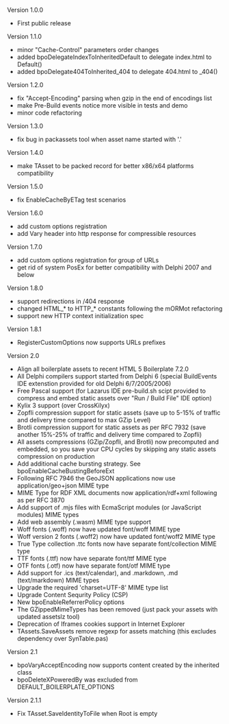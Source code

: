 Version 1.0.0
  - First public release

Version 1.1.0
  - minor "Cache-Control" parameters order changes
  - added bpoDelegateIndexToInheritedDefault to delegate index.html to Default()
  - added bpoDelegate404ToInherited_404 to delegate 404.html to _404()

Version 1.2.0
  - fix "Accept-Encoding" parsing when gzip in the end of encodings list
  - make Pre-Build events notice more visible in tests and demo
  - minor code refactoring

Version 1.3.0
  - fix bug in packassets tool when asset name started with '.'

Version 1.4.0
  - make TAsset to be packed record for better x86/x64 platforms compatibility

Version 1.5.0
 - fix EnableCacheByETag test scenarios

Version 1.6.0
 - add custom options registration
 - add Vary header into http response for compressible resources

Version 1.7.0
 - add custom options registration for group of URLs
 - get rid of system PosEx for better compatibility with Delphi 2007 and below

Version 1.8.0
 - support redirections in /404 response
 - changed HTML_* to HTTP_* constants following the mORMot refactoring
 - support new HTTP context initialization spec

Version 1.8.1
 - RegisterCustomOptions now supports URLs prefixes

Version 2.0
 - Align all boilerplate assets to recent HTML 5 Boilerplate 7.2.0
 - All Delphi compilers support started from Delphi 6
   (special BuildEvents IDE extenstion provided for old Delphi 6/7/2005/2006)
 - Free Pascal support
   (for Lazarus IDE pre-build.sh scipt provided to compress and embed static
   assets over "Run / Build File" IDE option)
 - Kylix 3 support (over CrossKilyx)
 - Zopfli compression support for static assets
   (save up to 5-15% of traffic and delivery time compared to max GZip Level)
 - Brotli compression support for static assets as per RFC 7932
   (save another 15%-25% of traffic and delivery time compared to Zopfli)
 - All assets compressions (GZip/Zopfli, and Brotli) now precomputed and
   embedded, so you save your CPU cycles by skipping any static assets
   compression on production
 - Add additional cache bursting strategy. See bpoEnableCacheBustingBeforeExt
 - Following RFC 7946 the GeoJSON applications now
   use application/geo+json MIME type
 - MIME Type for RDF XML documents now application/rdf+xml
   following as per RFC 3870
 - Add support of .mjs files with EcmaScript modules
   (or JavaScript modules) MIME types
 - Add web assembly (.wasm) MIME type support
 - Woff fonts (.woff) now have updated font/woff MIME type
 - Woff version 2 fonts (.woff2) now have updated font/woff2 MIME type
 - True Type collection .ttc fonts now have separate font/collection MIME type
 - TTF fonts (.ttf) now have separate font/ttf MIME type
 - OTF fonts (.otf) now have separate font/otf MIME type
 - Add support for .ics (text/calendar), and .markdown, .md (text/markdown)
   MIME types
 - Upgrade the required 'charset=UTF-8' MIME type list
 - Upgrade Content Sequrity Policy (CSP)
 - New bpoEnableReferrerPolicy options
 - The GZippedMimeTypes has been removed
   (just pack your assets with updated assetslz tool)
 - Deprecation of Iframes cookies support in Internet Explorer
 - TAssets.SaveAssets remove regexp for assets matching
   (this excludes dependency over SynTable.pas)

Version 2.1
 - bpoVaryAcceptEncoding now supports content created by the inherited class
 - bpoDeleteXPoweredBy was excluded from DEFAULT_BOILERPLATE_OPTIONS

Version 2.1.1
 - Fix TAsset.SaveIdentityToFile when Root is empty
